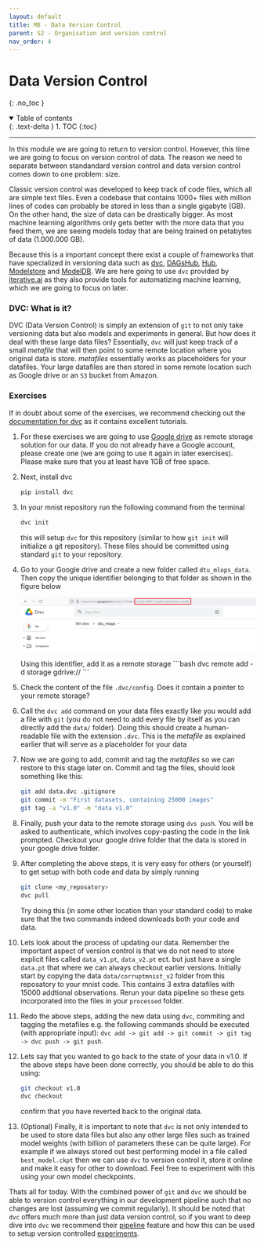 ```yaml
---
layout: default
title: M8 - Data Version Control
parent: S2 - Organisation and version control
nav_order: 4
---
```


# Data Version Control
{: .no_toc }

<details open markdown="block">
  <summary>
    Table of contents
  </summary>
  {: .text-delta }
1. TOC
{:toc}
</details>

---

In this module we are going to return to version control. However, this time we are going to focus on version control of data. 
The reason we need to separate between standandard version control and data version control comes down to one problem: size. 

Classic version control was developed to keep track of code files, which all are simple text files. Even a codebase that 
contains 1000+ files with million lines of codes can probably be stored in less than a single gigabyte (GB). On the
other hand, the size of data can be drastically bigger. As most machine learning algorithms only gets better with the
more data that you feed them, we are seeing models today that are being trained on petabytes of data (1.000.000 GB).

Because this is a important concept there exist a couple of frameworks that have specialized in versioning data such as
[dvc](https://dvc.org/), [DAGsHub](https://dagshub.com/), [Hub](https://www.activeloop.ai/), [Modelstore](https://modelstore.readthedocs.io/en/latest/)
and [ModelDB](https://github.com/VertaAI/modeldb/). We are here going to use `dvc` provided by [iterative.ai](https://iterative.ai/) as they also provide tools for automatizing machine learning, which we are going to focus on later.

### DVC: What is it?

DVC (Data Version Control) is simply an extension of `git` to not only take versioning data but also models and experiments
in general. But how does it deal with these large data files? Essentially, `dvc` will just keep track of a small *metafile*
that will then point to some remote location where you original data is store. *metafiles* essentially works as placeholders
for your datafiles. Your large datafiles are then stored in some remote location such as Google drive or an `S3` bucket from
Amazon.


### Exercises

If in doubt about some of the exercises, we recommend checking out the [documentation for dvc](https://dvc.org/doc) as it
contains excellent tutorials.

1. For these exercises we are going to use [Google drive](https://www.google.com/intl/da/drive/) as remote storage solution
   for our data. If you do not already have a Google account, please create one (we are going to use it again in later
   exercises). Please make sure that you at least have 1GB of free space.

2. Next, install dvc
   ```bash
   pip install dvc
   ```

3. In your mnist repository run the following command from the terminal
   ```bash
   dvc init
   ```
   this will setup `dvc` for this repository (similar to how `git init` will initialize a git repository).
   These files should be committed using standard `git` to your repository.

4. Go to your Google drive and create a new folder called `dtu_mlops_data`. Then copy the unique identifier
   belonging to that folder as shown in the figure below

   <p align="center">
     <img src="../figures/google_drive.PNG" width="1000," title="hover text">
   </p>
   Using this identifier, add it as a remote storage 
   ```bash
   dvc remote add -d storage gdrive://<your_identifier>
   ```

5. Check the content of the file `.dvc/config`. Does it contain a pointer to your remote storage?

6. Call the `dvc add` command on your data files exactly like you would add a file with `git` (you do not need to add every
   file by itself as you can directly add the `data/` folder). Doing this should create a human-readable file with the extension `.dvc`. This is the *metafile*  as explained earlier that will serve as a placeholder for your data

7. Now we are going to add, commit and tag the *metafiles* so we can restore to this stage later on. Commit and tag the files, should look something like this:
   ```bash
   git add data.dvc .gitignore
   git commit -m "First datasets, containing 25000 images"
   git tag -a "v1.0" -m "data v1.0"
   ```

7. Finally, push your data to the remote storage using `dvs push`. You will be asked to authenticate, which involves
   copy-pasting the code in the link prompted. Checkout your google drive folder that the data is stored in your google drive folder.

8. After completing the above steps, it is very easy for others (or yourself) to get setup with both
   code and data by simply running
   ```bash
   git clone <my_reposatory>
   dvc pull
   ```
   Try doing this (in some other location than your standard code) to make sure that the two commands indeed downloads
   both your code and data.

9. Lets look about the process of updating our data. Remember the important aspect of version control is that we do not need
   to store explicit files called `data_v1.pt`, `data_v2.pt` ect. but just have a single `data.pt` that where we can always
   checkout earlier versions. Initially start by copying the data `data/corruptmnist_v2` folder from this reposatory to your
   mnist code. This contains 3 extra datafiles with 15000 addtional observations. Rerun your data pipeline so these gets
   incorporated into the files in your `processed` folder.

10. Redo the above steps, adding the new data using `dvc`, commiting and tagging the metafiles e.g. the following commands
    should be executed (with appropriate input): `dvc add -> git add -> git commit -> git tag -> dvc push -> git push`.

11. Lets say that you wanted to go back to the state of your data in v1.0. If the above steps have been done correctly,
    you should be able to do this using:
    ```bash
    git checkout v1.0
    dvc checkout
    ```
    confirm that you have reverted back to the original data.

9. (Optional) Finally, it is important to note that `dvc` is not only intended to be used to store data files but also 
   any other large files such as trained model weights (with billion of parameters these can be quite large). For example 
   if we always stored out best performing model in a file called `best_model.ckpt` then we can use `dvc` to version control 
   it, store it online and make it easy for other to download. Feel free to experiment with this using your own model checkpoints.

Thats all for today. With the combined power of `git` and `dvc` we should be able to version control everything in our development pipeline such that no changes are lost (assuming we commit regularly). It should be noted that `dvc` offers
much more than just data version control, so if you want to deep dive into `dvc` we recommend their 
[pipeline](https://dvc.org/doc/user-guide/project-structure/pipelines-files) feature and how this can be used to setup
version controlled [experiments](https://dvc.org/doc/command-reference/exp).












